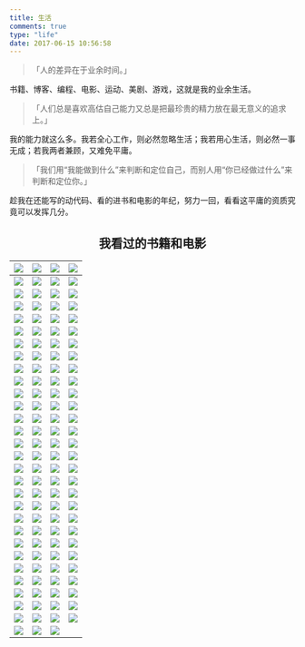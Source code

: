 ```yaml
---
title: 生活
comments: true
type: "life"
date: 2017-06-15 10:56:58
---
```


> 「人的差异在于业余时间。」

书籍、博客、编程、电影、运动、美剧、游戏，这就是我的业余生活。

> 「人们总是喜欢高估自己能力又总是把最珍贵的精力放在最无意义的追求上。」

我的能力就这么多。我若全心工作，则必然忽略生活；我若用心生活，则必然一事无成；若我两者兼顾，又难免平庸。

> 「我们用“我能做到什么”来判断和定位自己，而别人用“你已经做过什么”来判断和定位你。」

趁我在还能写的动代码、看的进书和电影的年纪，努力一回，看看这平庸的资质究竟可以发挥几分。

<div class="pr"></div>


## <center>我看过的书籍和电影</center>
| <a href="https://movie.douban.com/subject/27046738/" title="圆桌派 第二季&#10;&#10;"><img src="cover/p2459865020.jpg"></a> | <a href="https://movie.douban.com/subject/26969706/" title="暴走大事件 第五季&#10;&#10;"><img src="cover/p2426443793.jpg"></a> | <a href="https://movie.douban.com/subject/26322642/" title="猎场&#10;&#10;欲望猎场 "><img src="cover/p2504481743.jpg"></a> | <a href="https://movie.douban.com/subject/26670687/" title="灵魂摆渡3&#10;&#10;灵魂摆渡 第三季 "><img src="cover/p2395412359.jpg"></a> |
| :--------------------------------------: | :--------------------------------------: | :--------------------------------------: | :--------------------------------------: |
| <a href="https://movie.douban.com/subject/25821634/" title="Thor: Ragnarok&#10;&#10;雷神3：诸神黄昏 / 雷神索尔3：诸神黄昏(台) "><img src="cover/p2500451074.jpg"></a> | <a href="https://movie.douban.com/subject/26935251/" title="春宵苦短，少女前进吧！ 夜は短し歩けよ乙女&#10;&#10;夜短梦长，少女前进吧！(港) "><img src="cover/p2418455758.jpg"></a> | <a href="https://movie.douban.com/subject/26826398/" title="殺破狼‧貪狼&#10;&#10;杀破狼·贪狼 / Paradox"><img src="cover/p2494948513.jpg"></a> | <a href="https://movie.douban.com/subject/10574468/" title="北京遇上西雅图&#10;&#10;美丽有缘 "><img src="cover/p1878328589.jpg"></a> |
| <a href="https://movie.douban.com/subject/4268598/" title="告白&#10;&#10;自白 "><img src="cover/p689520756.jpg"></a> | <a href="https://movie.douban.com/subject/25807345/" title="Coherence&#10;&#10;彗星来的那一夜 / 相干性 "><img src="cover/p2187896711.jpg"></a> | <a href="https://movie.douban.com/subject/1292222/" title="Taxi Driver&#10;&#10;出租车司机 / 的士司机 "><img src="cover/p792510233.jpg"></a> | <a href="https://movie.douban.com/subject/26708698/" title="在下坂本，有何贵干？ 坂本ですが？&#10;&#10;我叫坂本我最屌"><img src="cover/p2329821809.jpg"></a> |
| <a href="https://movie.douban.com/subject/26801048/" title="斉木楠雄のΨ難&#10;&#10;齐木楠雄的灾难 / 超能力者齐木楠雄的灾难"><img src="cover/p2356774246.jpg"></a> | <a href="https://movie.douban.com/subject/26883064/" title="白夜追凶&#10;&#10;白夜追凶 第一季 "><img src="cover/p2483150767.jpg"></a> | <a href="https://movie.douban.com/subject/26677934/" title="モブサイコ100&#10;&#10;灵能百分百 第一季 / 路人超能100(台)"><img src="cover/p2358698477.jpg"></a> | <a href="https://movie.douban.com/subject/27038183/" title="羞羞的铁拳&#10;&#10;Never Say Die"><img src="cover/p2499793218.jpg"></a> |
| <a href="https://movie.douban.com/subject/25921812/" title="驴得水&#10;&#10;Mr. Donkey"><img src="cover/p2393044761.jpg"></a> | <a href="https://movie.douban.com/subject/26339248/" title="ワンパンマン&#10;&#10;一拳超人 / 一击超人 "><img src="cover/p2234184583.jpg"></a> | <a href="https://movie.douban.com/subject/26877406/" title="名探偵コナン エピソード”ONE” 小さくなった名探偵&#10;&#10;名侦探柯南：章节ONE 变小的名侦探 / 名侦探柯南 真·第一话"><img src="cover/p2407129601.jpg"></a> | <a href="https://movie.douban.com/subject/6390823/" title="Captain America: The Winter Soldier&#10;&#10;美国队长2 / 美国队长2：冬日战士 "><img src="cover/p2174824694.jpg"></a> |
| <a href="https://movie.douban.com/subject/6560058/" title="Thor: The Dark World&#10;&#10;雷神2：黑暗世界 / 雷神奇侠2：黑暗世界(港) "><img src="cover/p2156839164.jpg"></a> | <a href="https://movie.douban.com/subject/3231742/" title="Iron Man 3&#10;&#10;钢铁侠3 / 铁甲奇侠3(港) "><img src="cover/p1955027201.jpg"></a> | <a href="https://movie.douban.com/subject/1866479/" title="The Avengers&#10;&#10;复仇者联盟 / 复仇者 "><img src="cover/p1524904031.jpg"></a> | <a href="https://movie.douban.com/subject/2138838/" title="Captain America: The First Avenger&#10;&#10;美国队长 / 复仇者先锋"><img src="cover/p1182659238.jpg"></a> |
| <a href="https://movie.douban.com/subject/1298624/" title="Scent of a Woman&#10;&#10;闻香识女人 / 女人香 "><img src="cover/p925123037.jpg"></a> | <a href="https://movie.douban.com/subject/26788667/" title="から紅の恋歌&#10;&#10;名侦探柯南：唐红的恋歌 名探偵コナン / 名侦探柯南21: 唐紅的恋歌(台) "><img src="cover/p2461296240.jpg"></a> | <a href="https://movie.douban.com/subject/1866471/" title="Thor&#10;&#10;雷神 / 雷神索尔(台) "><img src="cover/p2159068249.jpg"></a> | <a href="https://movie.douban.com/subject/3066739/" title="Iron Man 2&#10;&#10;钢铁侠2 / 铁甲奇侠2(港) "><img src="cover/p449706837.jpg"></a> |
| <a href="https://movie.douban.com/subject/1866475/" title="The Incredible Hulk&#10;&#10;无敌浩克 / Hulk 2 "><img src="cover/p2407904028.jpg"></a> | <a href="https://movie.douban.com/subject/1432146/" title="Iron Man&#10;&#10;钢铁侠 / 铁甲奇侠(港) "><img src="cover/p725871004.jpg"></a> | <a href="https://movie.douban.com/subject/25937854/" title="Guardians of the Galaxy Vol. 2&#10;&#10;银河护卫队2 / 星际异攻队2(台) "><img src="cover/p2455261804.jpg"></a> | <a href="https://movie.douban.com/subject/7065154/" title="Guardians of the Galaxy&#10;&#10;银河护卫队 / 银河守护队(港) "><img src="cover/p2198455702.jpg"></a> |
| <a href="https://movie.douban.com/subject/1309046/" title="V for Vendetta&#10;&#10;V字仇杀队 / V煞(港) "><img src="cover/p1465235231.jpg"></a> | <a href="https://movie.douban.com/subject/25919910/" title="师父&#10;&#10;师傅 "><img src="cover/p2293405567.jpg"></a> | <a href="https://movie.douban.com/subject/10535562/" title="The Raid 2: Berandal&#10;&#10;突袭2：暴徒 / 突击死亡塔2：黑金任务(港) "><img src="cover/p2178368429.jpg"></a> | <a href="https://movie.douban.com/subject/26270502/" title="绣春刀II：修罗战场&#10;&#10;绣春刀2：修罗战场 "><img src="cover/p2492665487.jpg"></a> |
| <a href="https://movie.douban.com/subject/1300299/" title="살인의 추억&#10;&#10;杀人回忆 / 谋杀回忆 "><img src="cover/p480225538.jpg"></a> | <a href="https://movie.douban.com/subject/24719063/" title="烈日灼心&#10;&#10;不法之徒 "><img src="cover/p2262236348.jpg"></a> | <a href="https://movie.douban.com/subject/24745500/" title="绣春刀&#10;&#10;飞鱼服绣春刀 "><img src="cover/p2194066391.jpg"></a> | <a href="https://movie.douban.com/subject/26776350/" title="河神&#10;&#10;河神之魔古道 "><img src="cover/p2492172704.jpg"></a> |
| <a href="https://movie.douban.com/subject/3395373/" title="The Dark Knight Rises&#10;&#10;蝙蝠侠：黑暗骑士崛起 / 蝙蝠侠前传3：黑暗骑士崛起 "><img src="cover/p1706428744.jpg"></a> | <a href="https://movie.douban.com/subject/1851857/" title="The Dark Knight&#10;&#10;蝙蝠侠：黑暗骑士 / 蝙蝠侠前传2：黑暗骑士 "><img src="cover/p462657443.jpg"></a> | <a href="https://movie.douban.com/subject/1309069/" title="Batman Begins&#10;&#10;蝙蝠侠：侠影之谜 / 蝙蝠侠前传1：侠影之谜 "><img src="cover/p1563566300.jpg"></a> | <a href="https://movie.douban.com/subject/11600078/" title="目击者之追凶 目擊者&#10;&#10;Who Killed Cock Robin"><img src="cover/p2494647817.jpg"></a> |
| <a href="https://movie.douban.com/subject/25787888/" title="The Hateful Eight&#10;&#10;八恶人 / 冰天血地8恶人(港) "><img src="cover/p2287491621.jpg"></a> | <a href="https://movie.douban.com/subject/6011806/" title="厨子戏子痞子&#10;&#10;厨戏痞 "><img src="cover/p1903751875.jpg"></a> | <a href="https://movie.douban.com/subject/3804891/" title="无人区&#10;&#10;No Man's Land "><img src="cover/p2159072475.jpg"></a> | <a href="https://movie.douban.com/subject/2270390/" title="ガリレオ&#10;&#10;神探伽利略 / 侦探伽利略 "><img src="cover/p2187874614.jpg"></a> |
| <a href="https://movie.douban.com/subject/1308807/" title="ハウルの動く城&#10;&#10;哈尔的移动城堡 / 呼啸山城 "><img src="cover/p2174346180.jpg"></a> | <a href="https://movie.douban.com/subject/25801066/" title="西游伏妖篇&#10;&#10;西游2：伏妖篇 "><img src="cover/p2411953504.jpg"></a> | <a href="https://movie.douban.com/subject/1945330/" title="The Mist&#10;&#10;迷雾 / 史蒂芬金之迷雾惊魂 "><img src="cover/p1970406441.jpg"></a> | <a href="https://movie.douban.com/subject/25983044/" title="Billy Lynn&#39;s Long Halftime Walk&#10;&#10;比利·林恩的中场战事 / 半场无战事 "><img src="cover/p2391542403.jpg"></a> |
| <a href="https://movie.douban.com/subject/26683290/" title="君の名は。&#10;&#10;你的名字。 / 你的名字 "><img src="cover/p2395733377.jpg"></a> | <a href="https://movie.douban.com/subject/10485526/" title="Insidious: Chapter 2&#10;&#10;潜伏2 / 儿凶2(港) "><img src="cover/p2044151740.jpg"></a> | <a href="https://movie.douban.com/subject/26363254/" title="战狼2&#10;&#10;新战狼 "><img src="cover/p2494701965.jpg"></a> | <a href="https://movie.douban.com/subject/26035290/" title="悟空传&#10;&#10;Wukong"><img src="cover/p2475060299.jpg"></a> |
| <a href="https://movie.douban.com/subject/25839052/" title="And Then There Were None&#10;&#10;无人生还 / 孤岛奇案 "><img src="cover/p2302407696.jpg"></a> | <a href="https://movie.douban.com/subject/25917973/" title="心迷宫&#10;&#10;殡棺 "><img src="cover/p2275298525.jpg"></a> | <a href="https://movie.douban.com/subject/26580232/" title="Contratiempo&#10;&#10;看不见的客人 / 佈局(台) "><img src="cover/p2498971355.jpg"></a> | <a href="https://movie.douban.com/subject/26934346/" title="비밀의 숲&#10;&#10;秘密森林 / 秘密的森林 "><img src="cover/p2460119184.jpg"></a> |
| <a href="https://movie.douban.com/subject/26628357/" title="En man som heter Ove&#10;&#10;一个叫欧维的男人决定去死 / 明天别再来敲门(台) "><img src="cover/p2406624993.jpg"></a> | <a href="https://movie.douban.com/subject/24405378/" title="Kingsman: The Secret Service&#10;&#10;王牌特工：特工学院 / 皇家特工：间谍密令(港) "><img src="cover/p2231932406.jpg"></a> | <a href="https://movie.douban.com/subject/25769362/" title="STAND BY ME ドラえもん&#10;&#10;哆啦A梦：伴我同行 / 与我同行的哆啦A梦 "><img src="cover/p2244958975.jpg"></a> | <a href="https://movie.douban.com/subject/26366465/" title="我的少女時代&#10;&#10;我的少女时代 / Our Times"><img src="cover/p2285115802.jpg"></a> |
| <a href="https://movie.douban.com/subject/1304447/" title="Memento&#10;&#10;记忆碎片 / 失忆 "><img src="cover/p641688453.jpg"></a> | <a href="https://movie.douban.com/subject/1305903/" title="Cube&#10;&#10;心慌方 / 异次元杀阵 "><img src="cover/p824373340.jpg"></a> | <a href="https://movie.douban.com/subject/1417598/" title="Saw&#10;&#10;电锯惊魂 / 夺魂锯(台) "><img src="cover/p2163771304.jpg"></a> | <a href="https://movie.douban.com/subject/21360417/" title="더 테러 라이브&#10;&#10;恐怖直播 / 死亡“动”新闻(港) "><img src="cover/p2016930906.jpg"></a> |
| <a href="https://movie.douban.com/subject/10463953/" title="The Imitation Game&#10;&#10;模仿游戏 / 模拟游戏 "><img src="cover/p2255040492.jpg"></a> | <a href="https://movie.douban.com/subject/3742360/" title="让子弹飞&#10;&#10;让子弹飞一会儿 "><img src="cover/p1512562287.jpg"></a> | <a href="https://movie.douban.com/subject/6522269/" title="Sherlock Season 2&#10;&#10;神探夏洛克 第二季 / 新世纪福尔摩斯 第二季(台) "><img src="cover/p2153367599.jpg"></a> | <a href="https://movie.douban.com/subject/3986493/" title="Sherlock Season 1&#10;&#10;神探夏洛克 第一季 / 新世纪福尔摩斯(港) "><img src="cover/p760534033.jpg"></a> |
| <a href="https://movie.douban.com/subject/2369845/" title="容疑者Xの献身&#10;&#10;嫌疑人X的献身 / 容疑者X的献身 "><img src="cover/p698531629.jpg"></a> | <a href="https://movie.douban.com/subject/10807909/" title="智取威虎山&#10;&#10;智取威虎山3D "><img src="cover/p2215164906.jpg"></a> | <a href="https://movie.douban.com/subject/23788440/" title="殺破狼2&#10;&#10;杀破狼2 / 杀破狼2之杀无赦 "><img src="cover/p2246885606.jpg"></a> | <a href="https://movie.douban.com/subject/1889243/" title="Interstellar&#10;&#10;星际穿越 / 星际启示录(港) "><img src="cover/p2206088801.jpg"></a> |
| <a href="https://movie.douban.com/subject/25786060/" title="X-Men: Apocalypse&#10;&#10;X战警：天启 / 变种特攻：天启灭世战(港) "><img src="cover/p2352321614.jpg"></a> | <a href="https://movie.douban.com/subject/1793903/" title="1408&#10;&#10;幻影凶间 / 第1408号房间 "><img src="cover/p887024730.jpg"></a> | <a href="https://movie.douban.com/subject/1418752/" title="The Skeleton Key&#10;&#10;万能钥匙 / 害匙 "><img src="cover/p810384382.jpg"></a> | <a href="https://movie.douban.com/subject/3143676/" title="The Cabin in the Woods&#10;&#10;林中小屋 / 尸营旅舍(港) "><img src="cover/p1323381020.jpg"></a> |
| <a href="https://movie.douban.com/subject/3882715/" title="武林外传&#10;&#10;My Own Swordsman"><img src="cover/p1334122023.jpg"></a> | <a href="https://movie.douban.com/subject/26336253/" title="使徒行者&#10;&#10;使徒行者电影版 "><img src="cover/p2369022569.jpg"></a> | <a href="https://movie.douban.com/subject/11598977/" title="叶问3&#10;&#10;Yip Man 3 "><img src="cover/p2322954776.jpg"></a> | <a href="https://movie.douban.com/subject/26726098/" title="Он - дракон&#10;&#10;他是龙 / 他是拽蚣(豆友译名) "><img src="cover/p2374045871.jpg"></a> |
| <a href="https://movie.douban.com/subject/11589036/" title="Kung Fu Panda 3&#10;&#10;功夫熊猫3 / 熊猫阿宝3 "><img src="cover/p2306653420.jpg"></a> | <a href="https://movie.douban.com/subject/25920885/" title="Sherlock: The Abominable Bride&#10;&#10;神探夏洛克：可恶的新娘 / 新福尔摩斯(港) "><img src="cover/p2299823043.jpg"></a> | <a href="https://movie.douban.com/subject/26733371/" title="Planet Earth Season 2&#10;&#10;地球脉动 第二季 / 行星地球 第二季 "><img src="cover/p2410512421.jpg"></a> | <a href="https://movie.douban.com/subject/26741568/" title="僕のヤバイ妻&#10;&#10;我的恐怖妻子 / 我的危险妻子 "><img src="cover/p2327507180.jpg"></a> |
| <a href="https://movie.douban.com/subject/24860563/" title="The Conjuring 2&#10;&#10;招魂2 / 诡屋惊凶实录2(港) "><img src="cover/p2360924286.jpg"></a> | <a href="https://movie.douban.com/subject/3718279/" title="Deadpool&#10;&#10;死侍 / 死侍：不死现身(港) "><img src="cover/p2309264172.jpg"></a> | <a href="https://movie.douban.com/subject/25977027/" title="아가씨&#10;&#10;小姐 / 下女诱罪(港) "><img src="cover/p2355555424.jpg"></a> | <a href="https://movie.douban.com/subject/25986180/" title="부산행&#10;&#10;釜山行 / 尸速列车(台) "><img src="cover/p2360940399.jpg"></a> |
| <a href="https://movie.douban.com/subject/25662329/" title="Zootopia&#10;&#10;疯狂动物城 / 优兽大都会(港) "><img src="cover/p2315672647.jpg"></a> | <a href="https://movie.douban.com/subject/3025375/" title="Doctor Strange&#10;&#10;奇异博士 / 斯特兰奇博士 "><img src="cover/p2388501883.jpg"></a> | <a href="https://movie.douban.com/subject/2027938/" title="神探&#10;&#10;Mad Detective"><img src="cover/p1349162079.jpg"></a> | <a href="https://movie.douban.com/subject/26265170/" title="樹大招風&#10;&#10;树大招风 / Trivisa"><img src="cover/p2327947377.jpg"></a> |
| <a href="https://movie.douban.com/subject/25815034/" title="湄公河行动&#10;&#10;湄公河大案 "><img src="cover/p2380677316.jpg"></a> | <a href="https://movie.douban.com/subject/26387939/" title="Dangal&#10;&#10;摔跤吧！爸爸 / 我和我的冠军女儿(台) "><img src="cover/p2457983084.jpg"></a> | <a href="https://movie.douban.com/subject/25994712/" title="伪装者&#10;&#10;谍战上海滩 "><img src="cover/p2221539583.jpg"></a> | <a href="https://movie.douban.com/subject/5965670/" title="潛行狙擊&#10;&#10;潜行狙击 / Lives of Omission "><img src="cover/p2209113677.jpg"></a> |
| <a href="https://movie.douban.com/subject/26766869/" title="Piper&#10;&#10;鹬 / 小鹬初登场(台) "><img src="cover/p2388018826.jpg"></a> | <a href="https://movie.douban.com/subject/1292000/" title="Fight Club&#10;&#10;搏击俱乐部 / 搏击会(港) "><img src="cover/p1910926158.jpg"></a> | <a href="https://movie.douban.com/subject/25884801/" title="记忆大师&#10;&#10;记忆战 "><img src="cover/p2455156816.jpg"></a> | <a href="https://movie.douban.com/subject/21318488/" title="Gone Girl&#10;&#10;消失的爱人 / 失踪的女孩 "><img src="cover/p2221768894.jpg"></a> |
| <a href="https://movie.douban.com/subject/26298935/" title="鬼吹灯之精绝古城&#10;&#10;鬼吹灯网剧版 "><img src="cover/p2404604903.jpg"></a> | <a href="https://movie.douban.com/subject/20506276/" title="Orange Is the New Black Season 1&#10;&#10;女子监狱 第一季 / 铁窗红颜 第一季"><img src="cover/p2070570432.jpg"></a> | <a href="https://movie.douban.com/subject/3541415/" title="Inception&#10;&#10;盗梦空间 / 潜行凶间(港) "><img src="cover/p513344864.jpg"></a> | <a href="https://movie.douban.com/subject/1297192/" title="Identity&#10;&#10;致命ID / 杀人游戏 "><img src="cover/p453720880.jpg"></a> |
| <a href="https://movie.douban.com/subject/1780330/" title="The Prestige&#10;&#10;致命魔术 / 顶尖对决(台) "><img src="cover/p480383375.jpg"></a> | <a href="https://movie.douban.com/subject/25964071/" title="夏洛特烦恼&#10;&#10;Goodbye Mr. Loser"><img src="cover/p2264377763.jpg"></a> | <a href="https://movie.douban.com/subject/4237879/" title="人在囧途&#10;&#10;Lost on Journey"><img src="cover/p500548437.jpg"></a> | <a href="https://movie.douban.com/subject/24751756/" title="老炮儿&#10;&#10;Mr. Six "><img src="cover/p2292976849.jpg"></a> |
| <a href="https://movie.douban.com/subject/1292052/" title="The Shawshank Redemption&#10;&#10;肖申克的救赎 / 月黑高飞(港) "><img src="cover/p480747492.jpg"></a> | <a href="https://movie.douban.com/subject/26740585/" title="陈二狗的妖孽人生 第一季&#10;&#10;The Curious Journey of Chen Er-Gou"><img src="cover/p2388697339.jpg"></a> | <a href="https://movie.douban.com/subject/26802975/" title="余罪 第二季&#10;&#10;余罪"><img src="cover/p2367257940.jpg"></a> | <a href="https://movie.douban.com/subject/25754848/" title="琅琊榜&#10;&#10;Nirvana in Fire "><img src="cover/093552.21704145_220X220.jpg"></a> |
| <a href="https://movie.douban.com/subject/2117898/" title="Silent Hill: Revelation 3D&#10;&#10;寂静岭2 / 沉默之丘2：启示录(台) "><img src="cover/p1729944511.jpg"></a> | <a href="https://movie.douban.com/subject/2334904/" title="Shutter Island&#10;&#10;禁闭岛 / 不赦岛(港) "><img src="cover/p1832875827.jpg"></a> | <a href="https://movie.douban.com/subject/3011051/" title="Triangle&#10;&#10;恐怖游轮 / 汪洋血迷宮(台) "><img src="cover/p462470694.jpg"></a> |                                          |
